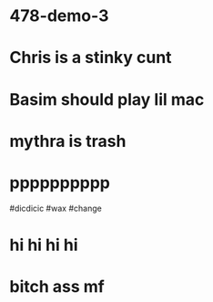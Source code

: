 # 478-demo-3

# Chris is a stinky cunt

# Basim should play lil mac

# mythra is trash

# pppppppppp

#dicdicic
#wax
#change

# hi hi hi hi

# bitch ass mf